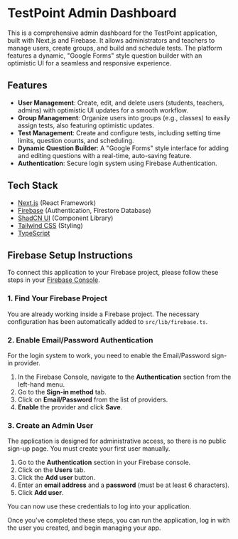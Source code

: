 # TestPoint Admin Dashboard

This is a comprehensive admin dashboard for the TestPoint application, built with Next.js and Firebase. It allows administrators and teachers to manage users, create groups, and build and schedule tests. The platform features a dynamic, "Google Forms" style question builder with an optimistic UI for a seamless and responsive experience.

## Features

- **User Management**: Create, edit, and delete users (students, teachers, admins) with optimistic UI updates for a smooth workflow.
- **Group Management**: Organize users into groups (e.g., classes) to easily assign tests, also featuring optimistic updates.
- **Test Management**: Create and configure tests, including setting time limits, question counts, and scheduling.
- **Dynamic Question Builder**: A "Google Forms" style interface for adding and editing questions with a real-time, auto-saving feature.
- **Authentication**: Secure login system using Firebase Authentication.

## Tech Stack

- [Next.js](https://nextjs.org/) (React Framework)
- [Firebase](https://firebase.google.com/) (Authentication, Firestore Database)
- [ShadCN UI](https://ui.shadcn.com/) (Component Library)
- [Tailwind CSS](https://tailwindcss.com/) (Styling)
- [TypeScript](https://www.typescriptlang.org/)

## Firebase Setup Instructions

To connect this application to your Firebase project, please follow these steps in your [Firebase Console](https://console.firebase.google.com/).

### 1. Find Your Firebase Project

You are already working inside a Firebase project. The necessary configuration has been automatically added to `src/lib/firebase.ts`.

### 2. Enable Email/Password Authentication

For the login system to work, you need to enable the Email/Password sign-in provider.

1.  In the Firebase Console, navigate to the **Authentication** section from the left-hand menu.
2.  Go to the **Sign-in method** tab.
3.  Click on **Email/Password** from the list of providers.
4.  **Enable** the provider and click **Save**.

### 3. Create an Admin User

The application is designed for administrative access, so there is no public sign-up page. You must create your first user manually.

1.  Go to the **Authentication** section in your Firebase console.
2.  Click on the **Users** tab.
3.  Click the **Add user** button.
4.  Enter an **email address** and a **password** (must be at least 6 characters).
5.  Click **Add user**.

You can now use these credentials to log into your application.

Once you've completed these steps, you can run the application, log in with the user you created, and begin managing your app.
